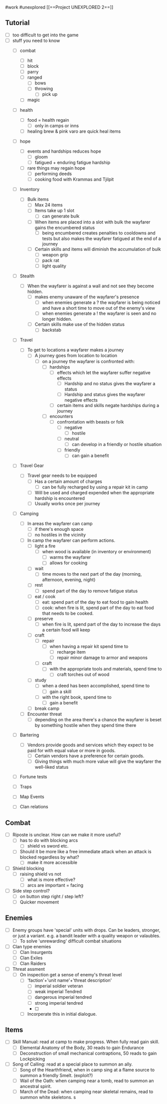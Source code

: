 #work #unexplored 
[[==Project UNEXPLORED 2==]]

Tutorial
--
- [ ] too difficult to get into the game
- [ ] stuff you need to know
	- [ ] combat
		- [ ] hit
		- [ ] block
		- [ ] parry
		- [ ] ranged
			- [ ] bows
			- [ ] throwing
				- [ ] pick up
		- [ ] magic
	- [ ] health
		- [ ] food = health regain
			- [ ] only in camps or inns
		- [ ] healing brew & pink varo are quick heal items
	- [ ] hope
		- [ ] events and hardships reduces hope
			- [ ] gloom
			- [ ] fatigued + enduring fatigue hardship
		- [ ] rare things may regain hope
			- [ ] performing deeds
			- [ ] cooking food with Krammas and Tjilpit
	- [ ] Inventory
		- [ ] Bulk items
			- [ ] Max 24 items
			- [ ] Items take up 1 slot
				- [ ] can generate bulk
			- [ ] When items are placed into a slot with bulk the wayfarer gains the encumbered status
				- [ ] being encumbered creates penalties to cooldowns and tests but also makes the wayfarer fatigued at the end of a journey
			- [ ] Certain skills and items will diminish the accumulation of bulk
				- [ ] weapon grip
				- [ ] pack rat
				- [ ] light quality
	- [ ] Stealth
		- [ ] When the wayfarer is against a wall and not see they become hidden.
			- [ ] makes enemy unaware of the wayfarer's presence
				- [ ] when enemies generate a ? the wayfarer is being noticed and have a short time to move out of the enemy's view
				- [ ] when enemies generate a ! the wayfarer is seen and no longer hidden.
			- [ ] Certain skills make use of the hidden status
				- [ ] backstab
	- [ ] Travel
		- [ ] To get to locations a wayfarer makes a journey
			- [ ] A journey goes from location to location
				- [ ] on a journey the wayfarer is confronted with:
					- [ ] hardships
						- [ ] effects which let the wayfarer suffer negative effects
							- [ ] Hardship and no status gives the wayfarer a status
							- [ ] Hardship and status gives the wayfarer negative effects
						- [ ] certain items and skills negate hardships during a journey
					- [ ] encounters
						- [ ] confrontation with beasts or folk
							- [ ] negative
								- [ ] hostile 
							- [ ] neutral
								- [ ] can develop in a friendly or hostile situation
							- [ ] friendly
								- [ ] can gain a benefit
	- [ ] Travel Gear
		- [ ] Travel gear needs to be equipped
			- [ ] Has a certain amount of charges
				- [ ] can be fully recharged by using a repair kit in camp
			- [ ] Will be used and charged expended when the appropriate hardship is encountered
			- [ ] Usually works once per journey
	- [ ] Camping
		- [ ] In areas the wayfarer can camp
			- [ ] if there's enough space
			- [ ] no hostiles in the vicinity
		- [ ] In camp the wayfarer can perform actions.
			- [ ] light a fire
				- [ ] when wood is available (in inventory or environment)
					- [ ] warms the wayfarer
					- [ ] allows for cooking
			- [ ] wait 
				- [ ] time moves to the next part of the day (morning, afternoon, evening, night)
			- [ ] rest
				- [ ] spend part of the day to remove fatigue status
			- [ ] eat / cook
				- [ ] eat: spend part of the day to eat food to gain health
				- [ ] cook: when fire is lit, spend part of the day to eat food that needs to be cooked.
			- [ ] preserve
				- [ ] when fire is lit, spend part of the day to increase the days a certain food will keep
			- [ ] craft
				- [ ] repair
					- [ ] when having a repair kit spend time to 
						- [ ] recharge item
						- [ ] repair minor damage to armor and weapons
				- [ ] craft
					- [ ] with the appropriate tools and materials, spend time to
						- [ ] craft torches out of wood
			- [ ] study
				- [ ] when a deed has been accomplished, spend time to
					- [ ] gain a skill
				- [ ] with the right book, spend time to
					- [ ] gain a benefit
			- [ ] break camp
		- [ ] Encounter threat
			- [ ] depending on the area there's a chance the wayfarer is beset by something hostile when they spend time there
	- [ ] Bartering
		- [ ] Vendors provide goods and services which they expect to be paid for with equal value or more in goods.
			- [ ] Certain vendors have a preference for certain goods.
			- [ ] Giving things with much more value will give the wayfarer the well-liked status
	- [ ] Fortune tests
	- [ ] Traps
	- [ ] Map Events
	- [ ] Clan relations
		
				

Combat
--

- [ ] Riposte is unclear. How can we make it more useful?
	- [ ] has to do with blocking arcs
		- [ ] shield vs sword etc.
	- [ ] Should it be more like a free immediate attack when an attack is blocked regardless by what?
		- [ ] make it more accessible
- [ ] Shield blocking
	- [ ] raising shield vs not
		- [ ] what is more effective?
		- [ ] arcs are important = facing
- [ ] Side step control?
	- [ ] on button step right / step left?
	- [ ] Quicker movement 

Enemies
--
- [ ] Enemy groups have 'special' units with drops. Can be leaders, stronger, or just a variant.  e.g. a bandit leader with a quality weapon or valaubles. 
	- [ ] To solve 'unrewarding' difficult combat situations
- [ ] Clan type enemies
	- [ ] Clan Insurgents
	- [ ] Clan Exiles
	- [ ] Clan Raiders
- [ ] Threat assment
	- [ ] On inspection get a sense of enemy's threat level
		- [ ] 'faction'+'unit name'+'threat description'
			- [ ] imperial soldier veteran
			- [ ] weak imperial Tendred
			- [ ] dangerous imperial tendred
			- [ ] strong imperial tendred
			- [ ] 
		- [ ] Incorperate this in initial dialogue. 

Items
--
- [ ] Skill Manual: read at camp to make progress. When fully read gain skill.
	- [ ] Elemental Anatomy of the Body, 30 reads to gain Endurance
	- [ ] Deconstruction of small mechanical contraptions, 50 reads to gain Lockpicking
- [ ] Song of Calling: read at a special place to summon an ally. 
	- [ ] Song of the Hearthfriend, when in camp sing at a flame source to summon a friendly Smelt. (exploit?)
	- [ ] Wail of the Oath: when camping near a tomb, read to summon an ancestral spirit.
	- [ ] March of the Dead: when camping near skeletal remains, read to summon white skeletons. s